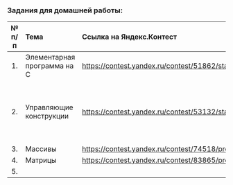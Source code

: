 ### Задания для домашней работы:

|№ п/п|Тема|Ссылка на Яндекс.Контест|Примечание|
|:-:|:-------------|:-----------------------|:--------------|
|1.|Элементарная программа на С|<https://contest.yandex.ru/contest/51862/standings>||
|2.|Управляющие конструкции|<https://contest.yandex.ru/contest/53132/standings>|Задачи "Считалочка" и "Длинные числа" не решаются без использования специализированных структур данных, можно пропустить|
|3.|Массивы|https://contest.yandex.ru/contest/74518/problems/||
|4.|Матрицы|https://contest.yandex.ru/contest/83865/problems/||
|5.|||


